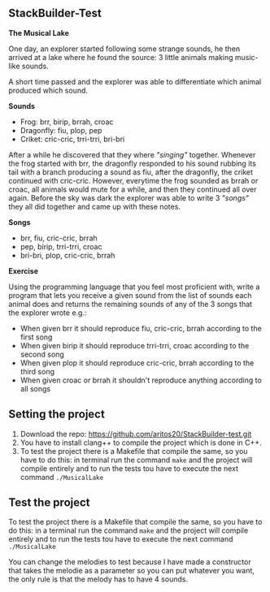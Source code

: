 ﻿## StackBuilder-Test

**The Musical Lake**  

One day, an explorer started following some strange sounds, he then arrived at a lake where he found the source: 3 little animals making music-like sounds.

A short time passed and the explorer was able to differentiate which animal produced which sound.

**Sounds**

-   Frog: brr, birip, brrah, croac
-   Dragonfly: fiu, plop, pep
-   Criket: cric-cric, trri-trri, bri-bri

After a while he discovered that they where  _"singing"_  together. Whenever the frog started with brr, the dragonfly responded to his sound rubbing its tail with a branch producing a sound as fiu, after the dragonfly, the criket continued with cric-cric. However, everytime the frog sounded as brrah or croac, all animals would mute for a while, and then they continued all over again. Before the sky was dark the explorer was able to write 3  _"songs"_  they all did together and came up with these notes.

**Songs**

-   brr, fiu, cric-cric, brrah
-   pep, birip, trri-trri, croac
-   bri-bri, plop, cric-cric, brrah

**Exercise**

Using the programming language that you feel most proficient with, write a program that lets you receive a given sound from the list of sounds each animal does and returns the remaining sounds of any of the 3 songs that the explorer wrote e.g.:

-   When given brr it should reproduce fiu, cric-cric, brrah according to the first song
-   When given birip it should reproduce trri-trri, croac according to the second song
-   When given plop it should reproduce cric-cric, brrah according to the third song
-   When given croac or brrah it shouldn't reproduce anything according to all songs

## Setting the project
1. Download the repo: https://github.com/aritos20/StackBuilder-test.git
2. You have to install clang++ to compile the project which is done in C++.
3. To test the project there is a Makefile that compile the same, so you have to do this: in terminal run the command `make` and the project will compile entirely and to run the tests tou have to execute the next command `./MusicalLake`

## Test the project
To test the project there is a Makefile that compile the same, so you have to do this: in a terminal run the command `make` and the project will compile entirely and to run the tests tou have to execute the next command `./MusicalLake`

You can change the melodies to test because I have made a constructor that takes the melodie as a parameter so you can put whatever you want, the only rule is that the melody has to have 4 sounds. 

